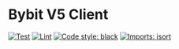 # Bybit V5 Client

[![Test](https://github.com/cmpz-dev/bybit-v5-client/actions/workflows/test.yml/badge.svg)](https://github.com/cmpz-dev/bybit-v5-client/actions/workflows/test.yml)
[![Lint](https://github.com/cmpz-dev/bybit-v5-client/actions/workflows/lint.yml/badge.svg)](https://github.com/cmpz-dev/bybit-v5-client/actions/workflows/lint.yml)
[![Code style: black](https://img.shields.io/badge/code%20style-black-000000.svg)](https://github.com/psf/black)
[![Imports: isort](https://img.shields.io/badge/%20imports-isort-%231674b1?style=flat&labelColor=ef8336)](https://pycqa.github.io/isort/)
